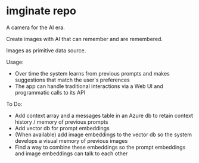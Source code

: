# imginate repo

A camera for the AI era.

Create images with AI that can remember and are remembered.

Images as primitive data source.

Usage:
- Over time the system learns from previous prompts and makes suggestions that match the user's preferences
- The app can handle traditional interactions via a Web UI and programmatic calls to its API

To Do:

- Add context array and a messages table in an Azure db to retain context history / memory of previous prompts
- Add vector db for prompt embeddings
- (When available) add image embeddings to the vector db so the system develops a visual memory of previous images
- Find a way to combine these embeddings so the prompt embeddings and image embeddings can talk to each other

